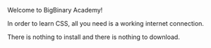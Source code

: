 Welcome to BigBinary Academy!

In order to learn CSS, all you need is a working internet connection.

There is nothing to install and there is nothing to download.
